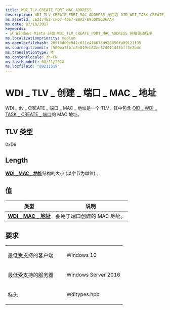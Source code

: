 ```yaml
---
title: WDI_TLV_CREATE_PORT_MAC_ADDRESS
description: WDI_TLV_CREATE_PORT_MAC_ADDRESS 是包含 OID_WDI_TASK_CREATE_PORT 的 MAC 地址的 TLV。
ms.assetid: CE2174E2-CFD7-40E7-B8A2-B96DDB6D6AA4
ms.date: 07/18/2017
keywords:
- 从 Windows Vista 开始 WDI_TLV_CREATE_PORT_MAC_ADDRESS 网络驱动程序
ms.localizationpriority: medium
ms.openlocfilehash: 205f6d09c941c011c416675d926850fa89121f35
ms.sourcegitcommit: f500ea2fbfd3e849eb82ee67d011443bff3e2b4c
ms.translationtype: MT
ms.contentlocale: zh-CN
ms.lasthandoff: 08/31/2020
ms.locfileid: "89211519"
---
```

# <a name="wdi_tlv_create_port_mac_address"></a>WDI \_ TLV \_ 创建 \_ 端口 \_ MAC \_ 地址


WDI \_ tlv \_ CREATE \_ 端口 \_ MAC \_ 地址是一个 TLV，其中包含 [OID \_ WDI \_ TASK \_ CREATE \_ 端口](./oid-wdi-task-create-port.md)的 MAC 地址。

## <a name="tlv-type"></a>TLV 类型


0xD9

## <a name="length"></a>Length


[**WDI \_ MAC \_ 地址**](/windows-hardware/drivers/ddi/dot11wdi/ns-dot11wdi-_wdi_mac_address)结构的大小 (以字节为单位) 。

## <a name="values"></a>值


| 类型                                              | 说明                                   |
|---------------------------------------------------|-----------------------------------------------|
| [**WDI \_ MAC \_ 地址**](/windows-hardware/drivers/ddi/dot11wdi/ns-dot11wdi-_wdi_mac_address) | 要用于端口创建的 MAC 地址。 |

 

<a name="requirements"></a>要求
------------

<table>
<colgroup>
<col width="50%" />
<col width="50%" />
</colgroup>
<tbody>
<tr class="odd">
<td><p>最低受支持的客户端</p></td>
<td><p>Windows 10</p></td>
</tr>
<tr class="even">
<td><p>最低受支持的服务器</p></td>
<td><p>Windows Server 2016</p></td>
</tr>
<tr class="odd">
<td><p>标头</p></td>
<td>Wditypes.hpp</td>
</tr>
</tbody>
</table>

 

